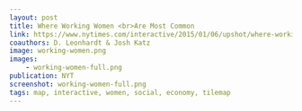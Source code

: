 ```yaml
---
layout: post
title: Where Working Women <br>Are Most Common
link: https://www.nytimes.com/interactive/2015/01/06/upshot/where-working-women-are-most-common.html
coauthors: D. Leonhardt & Josh Katz
image: working-women.png
images:
    - working-women-full.png
publication: NYT
screenshot: working-women-full.png
tags: map, interactive, women, social, economy, tilemap
---
```

